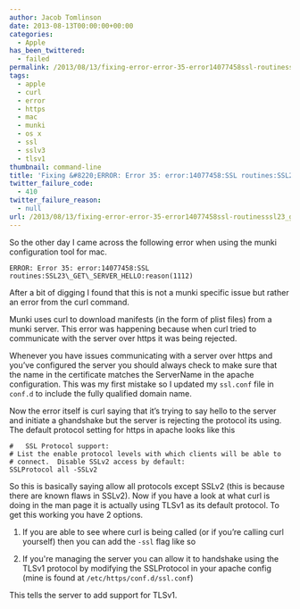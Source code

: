 ```yaml
---
author: Jacob Tomlinson
date: 2013-08-13T00:00:00+00:00
categories:
  - Apple
has_been_twittered:
  - failed
permalink: /2013/08/13/fixing-error-error-35-error14077458ssl-routinesssl23_get_server_helloreason1112/
tags:
  - apple
  - curl
  - error
  - https
  - mac
  - munki
  - os x
  - ssl
  - sslv3
  - tlsv1
thumbnail: command-line
title: 'Fixing &#8220;ERROR: Error 35: error:14077458:SSL routines:SSL23_GET_SERVER_HELLO: reason(1112)&#8221;'
twitter_failure_code:
  - 410
twitter_failure_reason:
  - null
url: /2013/08/13/fixing-error-error-35-error14077458ssl-routinesssl23_get_server_helloreason1112/
---
```


So the other day I came across the following error when using the munki configuration tool for mac.

```
ERROR: Error 35: error:14077458:SSL routines:SSL23\_GET\_SERVER_HELLO:reason(1112)
```

After a bit of digging I found that this is not a munki specific issue but rather an error from the curl command.

Munki uses curl to download manifests (in the form of plist files) from a munki server. This error was happening because when curl tried to communicate with the server over https it was being rejected.

Whenever you have issues communicating with a server over https and you&#8217;ve configured the server you should always check to make sure that the name in the certificate matches the ServerName in the apache configuration. This was my first mistake so I updated my `ssl.conf` file in `conf.d` to include the fully qualified domain name.

Now the error itself is curl saying that it&#8217;s trying to say hello to the server and initiate a ghandshake but the server is rejecting the protocol its using. The default protocol setting for https in apache looks like this


```
#   SSL Protocol support:
# List the enable protocol levels with which clients will be able to
# connect.  Disable SSLv2 access by default:
SSLProtocol all -SSLv2
```


So this is basically saying allow all protocols except SSLv2 (this is because there are known flaws in SSLv2). Now if you have a look at what curl is doing in the man page it is actually using TLSv1 as its default protocol. To get this working you have 2 options.

1. If you are able to see where curl is being called (or if you&#8217;re calling curl yourself) then you can add the `-ssl` flag like so

2. If you're managing the server you can allow it to handshake using the TLSv1 protocol by modifying the SSLProtocol in your apache config (mine is found at `/etc/https/conf.d/ssl.conf`)




This tells the server to add support for TLSv1.
